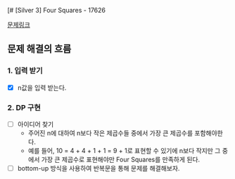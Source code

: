 [# [Silver 3] Four Squares - 17626

[문제링크](https://www.acmicpc.net/problem/17626)

## 문제 해결의 흐름
### 1. 입력 받기
- [x] n값을 입력 받는다.
### 2. DP 구현 
- [ ] 아이디어 찾기 
  - 주어진 n에 대하여 n보다 작은 제곱수들 중에서 가장 큰 제곱수를 포함해야한다.
  - 예를 들어, 10 = 4 + 4 + 1 + 1 = 9 + 1로 표현할 수 있기에 n보다 작지만 그 중에서 가장 큰 제곱수로 표현해야만 Four Squares를 만족하게 된다.
- [ ] bottom-up 방식을 사용하여 반복문을 통해 문제를 해결해보자.